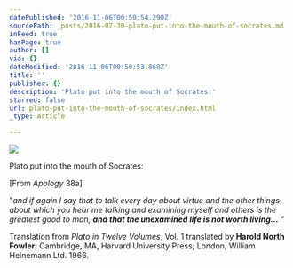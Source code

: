 ```yaml
---
datePublished: '2016-11-06T00:50:54.290Z'
sourcePath: _posts/2016-07-30-plato-put-into-the-mouth-of-socrates.md
inFeed: true
hasPage: true
author: []
via: {}
dateModified: '2016-11-06T00:50:53.868Z'
title: ''
publisher: {}
description: 'Plato put into the mouth of Socrates:'
starred: false
url: plato-put-into-the-mouth-of-socrates/index.html
_type: Article

---
```

![](https://the-grid-user-content.s3-us-west-2.amazonaws.com/30977759-c49b-4280-86d8-6b44abd23525.jpg)

Plato put into the mouth of Socrates:

\[From _Apology_ 38a\]

"_and if again I say that to talk every day about virtue and the other things about which you hear me talking and examining myself and others is the greatest good to man, **and that the unexamined life is not worth living...** "_

Translation from _Plato in Twelve Volumes_, Vol. 1 translated by **Harold North Fowler**; Cambridge, MA, Harvard University Press; London, William Heinemann Ltd. 1966\.
